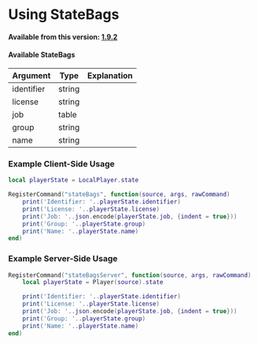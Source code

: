 # Using StateBags

#### Available from this version: [1.9.2](https://github.com/esx-framework/esx_core/releases/tag/1.9.2)

#### Available StateBags

| Argument   | Type   | Explanation |
| ---------- | ------ | ----------- |
| identifier | string |             |
| license    | string |             |
| job        | table  |             |
| group      | string |             |
| name       | string |             |

### Example Client-Side Usage

```lua
local playerState = LocalPlayer.state

RegisterCommand("stateBags", function(source, args, rawCommand)
    print('Identifier: '..playerState.identifier)
    print('License: '..playerState.license)
    print('Job: '..json.encode(playerState.job, {indent = true}))
    print('Group: '..playerState.group)
    print('Name: '..playerState.name)
end)
```

### Example Server-Side Usage

```lua
RegisterCommand("stateBagsServer", function(source, args, rawCommand)
    local playerState = Player(source).state

    print('Identifier: '..playerState.identifier)
    print('License: '..playerState.license)
    print('Job: '..json.encode(playerState.job, {indent = true}))
    print('Group: '..playerState.group)
    print('Name: '..playerState.name)
end)
```
